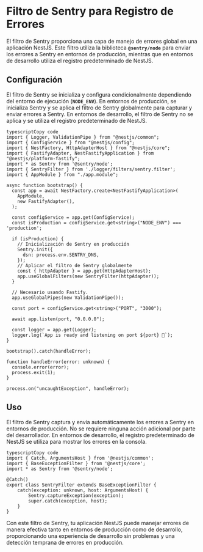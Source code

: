 # **Filtro de Sentry para Registro de Errores**

El filtro de Sentry proporciona una capa de manejo de errores global en una aplicación NestJS. Este filtro utiliza la biblioteca **`@sentry/node`** para enviar los errores a Sentry en entornos de producción, mientras que en entornos de desarrollo utiliza el registro predeterminado de NestJS.

## **Configuración**

El filtro de Sentry se inicializa y configura condicionalmente dependiendo del entorno de ejecución (**`NODE_ENV`**). En entornos de producción, se inicializa Sentry y se aplica el filtro de Sentry globalmente para capturar y enviar errores a Sentry. En entornos de desarrollo, el filtro de Sentry no se aplica y se utiliza el registro predeterminado de NestJS.

```tsx
typescriptCopy code
import { Logger, ValidationPipe } from "@nestjs/common";
import { ConfigService } from "@nestjs/config";
import { NestFactory, HttpAdapterHost } from "@nestjs/core";
import { FastifyAdapter, NestFastifyApplication } from "@nestjs/platform-fastify";
import * as Sentry from '@sentry/node';
import { SentryFilter } from './logger/filters/sentry.filter';
import { AppModule } from "./app.module";

async function bootstrap() {
  const app = await NestFactory.create<NestFastifyApplication>(
    AppModule,
    new FastifyAdapter(),
  );

  const configService = app.get(ConfigService);
  const isProduction = configService.get<string>("NODE_ENV") === 'production';

  if (isProduction) {
    // Inicialización de Sentry en producción
    Sentry.init({
      dsn: process.env.SENTRY_DNS,
    });
    // Aplicar el filtro de Sentry globalmente
    const { httpAdapter } = app.get(HttpAdapterHost);
    app.useGlobalFilters(new SentryFilter(httpAdapter));
  }

  // Necesario usando Fastify.
  app.useGlobalPipes(new ValidationPipe());

  const port = configService.get<string>("PORT", "3000");

  await app.listen(port, "0.0.0.0");

  const logger = app.get(Logger);
  logger.log(`App is ready and listening on port ${port} 🚀`);
}

bootstrap().catch(handleError);

function handleError(error: unknown) {
  console.error(error);
  process.exit(1);
}

process.on("uncaughtException", handleError);

```

## **Uso**

El filtro de Sentry captura y envía automáticamente los errores a Sentry en entornos de producción. No se requiere ninguna acción adicional por parte del desarrollador. En entornos de desarrollo, el registro predeterminado de NestJS se utiliza para mostrar los errores en la consola.

```tsx
typescriptCopy code
import { Catch, ArgumentsHost } from '@nestjs/common';
import { BaseExceptionFilter } from '@nestjs/core';
import * as Sentry from '@sentry/node';

@Catch()
export class SentryFilter extends BaseExceptionFilter {
    catch(exception: unknown, host: ArgumentsHost) {
        Sentry.captureException(exception);
        super.catch(exception, host);
    }
}

```

Con este filtro de Sentry, tu aplicación NestJS puede manejar errores de manera efectiva tanto en entornos de producción como de desarrollo, proporcionando una experiencia de desarrollo sin problemas y una detección temprana de errores en producción.
